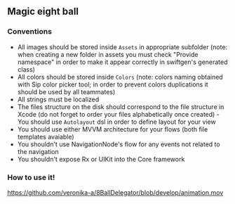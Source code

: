 ## Magic eight ball

### Conventions
- All images should be stored inside `Assets` in appropriate subfolder (note: when creating a new folder in assets you must check "Provide namespace" in order to make it appear correctly in swiftgen's generated class)
- All colors should be stored inside `Colors` (note: colors naming obtained with Sip color picker tool; in order to prevent colors duplications it should be used by all teammates)
- All strings must be localized
- The files structure on the disk should correspond to the file structure in Xcode (do not forget to order your files alphabetically once created) - You should use `Autolayout` dsl in order to define layout for your view
- You should use either MVVM architecture for your flows (both file templates avaiable)
- You shouldn't use NavigationNode's flow for any events not related to the navigation
- You shouldn't expose Rx or UIKit into the Core framework

### How to use it!
https://github.com/veronika-a/8BallDelegator/blob/develop/animation.mov
